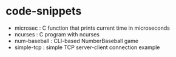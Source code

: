 # code-snippets

 - microsec : C function that prints current time in microseconds
 - ncurses : C program with ncurses
 - num-baseball : CLI-based NumberBaseball game
 - simple-tcp : simple TCP server-client connection example